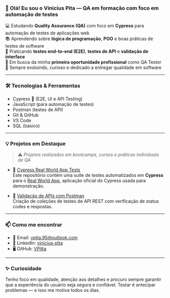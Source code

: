 ### 👋 Olá! Eu sou o Vinicius Pita — QA em formação com foco em automação de testes

💻 Estudando **Quality Assurance (QA)** com foco em **Cypress** para automação de testes de aplicações web  
📚 Aprendendo sobre **lógica de programação**, **POO** e boas práticas de testes de software  
🧪 Praticando **testes end-to-end (E2E)**, **testes de API** e **validação de interface**  
🚀 Em busca da minha **primeira oportunidade profissional** como QA Tester  
🌱 Sempre evoluindo, curioso e dedicado a entregar qualidade em software  

---

### 🛠️ Tecnologias & Ferramentas

- Cypress 🌿 (E2E, UI e API Testing)  
- JavaScript (para automação de testes)  
- Postman (testes de API)  
- Git & GitHub  
- VS Code  
- SQL (básico)  

---

### 💡 Projetos em Destaque

> ⚠️ *Projetos realizados em bootcamps, cursos e práticas individuais de QA*

- 📌 [Cypress Real World App Tests](https://github.com/VPitta/cypress-realworld-tests-vinicius)  
  Este repositório contém uma suíte de testes automatizados em **Cypress** para o [Real World App](https://github.com/cypress-io/cypress-realworld-app), aplicação oficial do Cypress usada para demonstração.

- 📌 [Validação de APIs com Postman](https://github.com/VPitta/nome-do-projeto)  
  Criação de coleções de testes de API REST com verificação de status codes e respostas.

---

### 📫 Como me encontrar

- 📧 Email: vpita.95@outlook.com  
- 💼 LinkedIn: [vinicius-pita](https://www.linkedin.com/in/vinicius-pita/)  
- 🖥️ GitHub: [VPitta](https://github.com/VPitta)

---


### ✨ Curiosidade

Tenho foco em qualidade, atenção aos detalhes e procuro sempre garantir que a experiência do usuário seja segura e confiável. Testar é antecipar problemas — e isso me motiva todos os dias.
